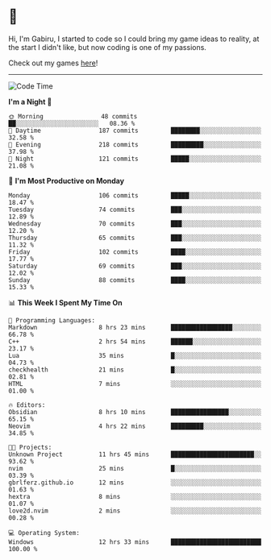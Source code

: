 # 🐀

Hi, I'm Gabiru, I started to code so I could bring my game ideas to reality, at the start I didn't like, but now coding is one of my passions.

Check out my games [here](https://gabiru.art/projetos/)!

---

<!--START_SECTION:waka-->
![Code Time](http://img.shields.io/badge/Code%20Time-325%20hrs%203%20mins-blue)

**I'm a Night 🦉** 

```text
🌞 Morning                48 commits          ██░░░░░░░░░░░░░░░░░░░░░░░   08.36 % 
🌆 Daytime                187 commits         ████████░░░░░░░░░░░░░░░░░   32.58 % 
🌃 Evening                218 commits         █████████░░░░░░░░░░░░░░░░   37.98 % 
🌙 Night                  121 commits         █████░░░░░░░░░░░░░░░░░░░░   21.08 % 
```
📅 **I'm Most Productive on Monday** 

```text
Monday                   106 commits         █████░░░░░░░░░░░░░░░░░░░░   18.47 % 
Tuesday                  74 commits          ███░░░░░░░░░░░░░░░░░░░░░░   12.89 % 
Wednesday                70 commits          ███░░░░░░░░░░░░░░░░░░░░░░   12.20 % 
Thursday                 65 commits          ███░░░░░░░░░░░░░░░░░░░░░░   11.32 % 
Friday                   102 commits         ████░░░░░░░░░░░░░░░░░░░░░   17.77 % 
Saturday                 69 commits          ███░░░░░░░░░░░░░░░░░░░░░░   12.02 % 
Sunday                   88 commits          ████░░░░░░░░░░░░░░░░░░░░░   15.33 % 
```


📊 **This Week I Spent My Time On** 

```text
💬 Programming Languages: 
Markdown                 8 hrs 23 mins       █████████████████░░░░░░░░   66.78 % 
C++                      2 hrs 54 mins       ██████░░░░░░░░░░░░░░░░░░░   23.17 % 
Lua                      35 mins             █░░░░░░░░░░░░░░░░░░░░░░░░   04.73 % 
checkhealth              21 mins             █░░░░░░░░░░░░░░░░░░░░░░░░   02.81 % 
HTML                     7 mins              ░░░░░░░░░░░░░░░░░░░░░░░░░   01.00 % 

🔥 Editors: 
Obsidian                 8 hrs 10 mins       ████████████████░░░░░░░░░   65.15 % 
Neovim                   4 hrs 22 mins       █████████░░░░░░░░░░░░░░░░   34.85 % 

🐱‍💻 Projects: 
Unknown Project          11 hrs 45 mins      ███████████████████████░░   93.62 % 
nvim                     25 mins             █░░░░░░░░░░░░░░░░░░░░░░░░   03.39 % 
gbrlferz.github.io       12 mins             ░░░░░░░░░░░░░░░░░░░░░░░░░   01.63 % 
hextra                   8 mins              ░░░░░░░░░░░░░░░░░░░░░░░░░   01.07 % 
love2d.nvim              2 mins              ░░░░░░░░░░░░░░░░░░░░░░░░░   00.28 % 

💻 Operating System: 
Windows                  12 hrs 33 mins      █████████████████████████   100.00 % 
```


<!--END_SECTION:waka-->
